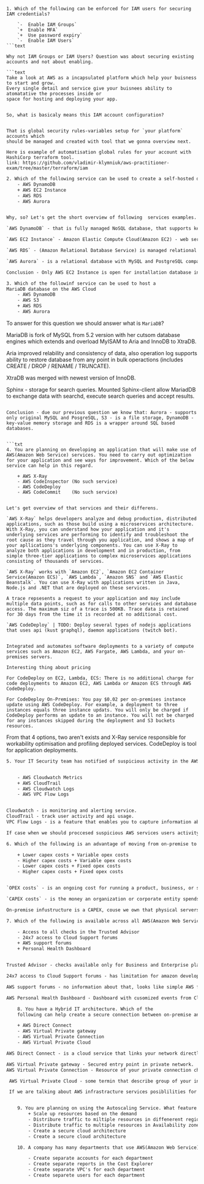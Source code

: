 ```text
1. Which of the following can be enforced for IAM users for securing IAM credentials?

    `-  Enable IAM Groups`
    `+  Enable MFA`
    `+  Use password expiry`
    `-  Enable IAM Users`
```text
 
Why not IAM Groups or IAM Users? Question was about securing existing accounts and not about enabling.

```text
Take a look at AWS as a incapsulated platform which help your buisness to start and grow.
Every single detail and service give your buisnees ability to atomatative the processes inside or
space for hosting and deploying your app.


So, what is basicaly means this IAM account configuration?


That is global security rules-variables setup for `your platform` accounts which 
should be managed and created with tool that we gonna overview next.

Here is example of automatisation global rules for your account with HashiCorp terraform tool.
link: https://github.com/vladimir-klymniuk/aws-practitioner-exam/tree/master/terraform/iam
```

```txt
2. Which of the following service can be used to create a self-hosted database?
    - AWS DynamoDB
    + AWS EC2 Instance
    - AWS RDS
    - AWS Aurora


Why, so? Let's get the short overview of following  services examples.

`AWS DynamoDB` - that is fully managed NoSQL database, that supports key-value paradigm for data and documents. She proposed as one of Amazon Web Services. Supplies two tarefication modes based on RPS or traffic size throughout.

`AWS EC2 Instance` - Amazon Elastic Compute Cloud(Amazon EC2) - web service, `EC2` provides ability to users to rent servers which hosts at the amazone cloud. `EC2` service includes in Amazon Web Services infrastructure. Userfriendly web interface allows to get access to instance resources and manage connection interfaces around it and inside.

`AWS RDS` - (Amazon Relational Database Service) is managed relational database service for MySQL, PostgreSQL, MariadDB, Oravle BYOL, or SQL Server.

`AWS Aurora` - is a relational database with MySQL and PostgreSQL compability. Aurora automatically allocates database storage space in 10-gigabyte increments, as needed, up to a maximum of 128 terabytes. Aurora offers automatic, six-way replication of those chunks across three Availability Zones for availability and fault-tolerance. Aurora MultiMaster allows creation of multiple read-write instances in an Aurora database across multiple Availability Zones, which enables uptime-sensitive applications to achive continuous write availability through instance failure.

Сonclusion - Only AWS EC2 Instance is open for installation database inside.
```


```txt
3. Which of the followinf service can be used to host a
MariaDB database on the AWS Cloud
    - AWS DynamoDB
    - AWS S3
    + AWS RDS
    - AWS Aurora
```

To answer for this question we should answer what is `MariaDB`? 


MariaDB is fork of MySQL from 5.2 version with her cutsom database engines which extends and overload MyISAM to Aria and InnoDB to XtraDB. 

Aria improved relability and consistency of data, also operation log supports ability to restore database from any point in bulk operactions (includes CREATE / DROP / RENAME / TRUNCATE).

XtraDB was merged with newest version of InnoDB. 

Sphinx - storage for search queries. Mounted Sphinx-client allow MariadDB to exchange data with searchd, execute search queries and accept results.
```

Сonclusion - due our previous question we know that: Aurora - supports only original MySQL and PosgreSQL, S3 - is a file storage, DynamoDB - key-value memory storage and RDS is a wrapper around SQL based databases. 


```txt
4. You are planning on developing an application that will make use of AWS(Amazon Web Service) services. You need to carry out optimization for your application and see ways for improvement. Which of the below service can help in this regard.
    
    + AWS X-Ray
    - AWS CodeInspector (No such service)
    - AWS CodeDeploy
    - AWS CodeCommit    (No such service)


Let's get overview of that services and their differens.

`AWS X-Ray` helps developers analyze and debug production, distributed applications, such as those build using a microservices architecture. With X-Ray, you can understand how your application and it's underlying services are performing to identify and troubleshoot the root cause as they travel through you application, and shows a map of your apllications's underlying components. You can use X-Ray to analyze both applications in development and in production, from simple three-tier applications to complex microservices applications consisting of thousands of services.

`AWS X-Ray` works with `Amazon EC2`, `Amazon EC2 Container Service(Amazon ECS)`, `AWS Lambda`, `Amazon SNS` and `AWS Elastic Beanstalk`. You can use X-Ray with applications written in Java, Node.js and .NET that are deployed on these services. 

A trace repsesents a request to your application and may include multiple data points, such as for calls to other services and database access. The maximum siz of a trace is 500KB. Trace data is retained for 30 days from the time it is recorded at no additional cost.

`AWS CodeDeploy` | TODO: Deploy several types of nodejs applications that uses api (kust graphql), daemon applications (twitch bot).


Integrated and automates software deployments to a variety of compute services such as Amazon EC2, AWS Fargate, AWS Lambda, and your on-premises servers.

Interesting thing about pricing

For CodeDeploy on EC2, Lambda, ECS: There is no additional charge for code deployments to Amazon EC2, AWS Lambda or Amazon ECS through AWS CodeDeploy.

For CodeDeploy On-Premises: You pay $0.02 per on-premises instance update using AWS CodeDeploy. For example, a deployment to three instances equals three instance updats. You will only be charged if CodeDeploy performs an update to an instance. You will not be charged for any instances skipped during the deployment and S3 buckets resources.

```

From that 4 options, two aren't exists and X-Ray service responsible for workability optimisation and profiling deployed services. CodeDeploy is tool for application deployments.


```txt
5. Your IT Security team has notified of suspicious activity in the AWS(Amazon Web Service) account. You need to check and see what API calls were made in the last week. Which of the below service can help fulfil this requirement.


    - AWS Cloudwatch Metrics
    + AWS CloudTrail
    - AWS Cloudwatch Logs
    - AWS VPC Flow Logs


Cloudwatch - is monitoring and alerting service.
CloudTrail - track user activity and api usage.
VPC Flow Logs - is a feature that enables you to capture information about the IP traffic going to and from network interfaces in you VPS.

If case when we should proccesed suspicious AWS services users activity we should use ClourTrail. If other hand in case we should analyze traffic VPC Flow Logs & CloudWatch is much better tools.
```

```txt
6. Which of the following is an advantage of moving from on-premise to AWS(Amazon Web Service) when it comes to costing.

    + Lower capex costs + Variable opex costs
    - Higher capex costs + Variable opex costs
    - Lower capex costs + Fixed opex costs
    - Higher capex costs + Fixed opex costs


`OPEX costs` - is an ongoing cost for running a product, business, or system. 

`CAPEX costs` - is the money an organization or corporate entity spends to buy, maintain, or improve its fixed assets, such as buildings, vehicles, equipment, or land.

On-premise infustructure is a CAPEX, couse we own that physical servers and maximum available usage is fixed. Moving to cloud gaves us ability to pay on-demand services and have variable bills depends on real usage with ability to scale our inrastructure on request.
```


```txt
7. Which of the following is available across all AWS(Amazon Web Service) support plans? Choose 2 answers from the options given below.

    - Access to all checks in the Trusted Advisor
    - 24x7 access to Cloud Support forums
    + AWS support forums
    + Personal Health Dashboard


Trusted Advisor - checks available only for Business and Enterprise plans.

24x7 access to Cloud Support forums - has limitation for amazon development plan, available on `Business hours` (08:00 AM to 06:00 PM) in the customer country and only for one account.

AWS support forums - no information about that, looks like simple AWS forums.

AWS Personal Health Dashboard - Dashboard with cusomized events from CloudWatch, aggregate issues in tickets, can be secured with IAM settings. Integrated with pagerduty, datadog, splunk> tools. Available for all plans.
```

```txt
    8. You have a Hybrid IT architecture. Which of the
    following can help create a secure connection between on-premise and AWS

    + AWS Direct Connect
    - AWS Virtual Private gateway
    - AWS Virtual Private Connection
    - AWS Virtual Private Cloud

AWS Direct Connect - is a cloud service that links your network directly to AWS to deliver consistent, low-latency perfomance. With AWS Direct Connect, you pay only for what you use and there os no minimum fee.

AWS Virtual Private gateway - Secured entry point in private network.
AWS Virtual Private Connection - Resource of your private connection channel.

 AWS Virtual Private Cloud - some termin that describe group of your instances, services, application inside the AWS platform.

 If we are talking about AWS infrastracture services posiblilities for sure Direct Connect is the best choice. Using that services we create secured private channel for data transfer, but indeed VPN ipsec tunnel between SiteToSite point it also could be a solution..
```

```txt

    9. You are planning on using the Autoscaling Service. What feature does Autoscaling provide to you to create a more scalable architectture.
        + Scale up resources based on the demand
        - Distribure traffic to miltiple resources in diffenerent regions 
        - Distribute traffic to multiple resources in Availability zones
        - Create a secure cloud architecture
        - Create a secure cloud architecture
```

```txt
    10. A company has many departments that use AWS(Amazon Web Service) resources. They need a way to segregate the costing aspect for each of these accounts. How can you accomplish this

        - Create separate accounts for each department
        - Create separate reports in the Cost Explorer
        - Create separate VPC's for each department 
        - Create separete users for each department
```